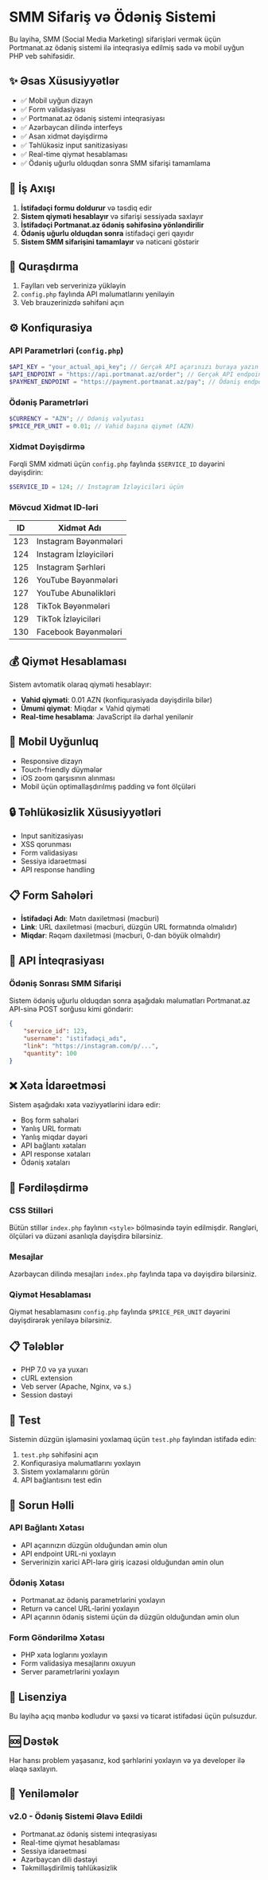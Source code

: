 # SMM Sifariş və Ödəniş Sistemi

Bu layihə, SMM (Social Media Marketing) sifarişləri vermək üçün Portmanat.az ödəniş sistemi ilə inteqrasiya edilmiş sadə və mobil uyğun PHP veb səhifəsidir.

## ✨ Əsas Xüsusiyyətlər

- ✅ Mobil uyğun dizayn
- ✅ Form validasiyası
- ✅ Portmanat.az ödəniş sistemi inteqrasiyası
- ✅ Azərbaycan dilində interfeys
- ✅ Asan xidmət dəyişdirmə
- ✅ Təhlükəsiz input sanitizasiyası
- ✅ Real-time qiymət hesablaması
- ✅ Ödəniş uğurlu olduqdan sonra SMM sifarişi tamamlama

## 🔄 İş Axışı

1. **İstifadəçi formu doldurur** və təsdiq edir
2. **Sistem qiyməti hesablayır** və sifarişi sessiyada saxlayır
3. **İstifadəçi Portmanat.az ödəniş səhifəsinə yönləndirilir**
4. **Ödəniş uğurlu olduqdan sonra** istifadəçi geri qayıdır
5. **Sistem SMM sifarişini tamamlayır** və nəticəni göstərir

## 🚀 Quraşdırma

1. Faylları veb serverinizə yükləyin
2. `config.php` faylında API məlumatlarını yeniləyin
3. Veb brauzerinizdə səhifəni açın

## ⚙️ Konfiqurasiya

### API Parametrləri (`config.php`)

```php
$API_KEY = "your_actual_api_key"; // Gerçək API açarınızı buraya yazın
$API_ENDPOINT = "https://api.portmanat.az/order"; // Gerçək API endpoint-inizi yazın
$PAYMENT_ENDPOINT = "https://payment.portmanat.az/pay"; // Ödəniş endpoint-i
```

### Ödəniş Parametrləri

```php
$CURRENCY = "AZN"; // Ödəniş valyutası
$PRICE_PER_UNIT = 0.01; // Vahid başına qiymət (AZN)
```

### Xidmət Dəyişdirmə

Fərqli SMM xidməti üçün `config.php` faylında `$SERVICE_ID` dəyərini dəyişdirin:

```php
$SERVICE_ID = 124; // Instagram İzləyiciləri üçün
```

### Mövcud Xidmət ID-ləri

| ID | Xidmət Adı |
|----|------------|
| 123 | Instagram Bəyənmələri |
| 124 | Instagram İzləyiciləri |
| 125 | Instagram Şərhləri |
| 126 | YouTube Bəyənmələri |
| 127 | YouTube Abunəlikləri |
| 128 | TikTok Bəyənmələri |
| 129 | TikTok İzləyiciləri |
| 130 | Facebook Bəyənmələri |

## 💰 Qiymət Hesablaması

Sistem avtomatik olaraq qiyməti hesablayır:
- **Vahid qiyməti**: 0.01 AZN (konfiqurasiyada dəyişdirilə bilər)
- **Ümumi qiymət**: Miqdar × Vahid qiyməti
- **Real-time hesablama**: JavaScript ilə dərhal yenilənir

## 📱 Mobil Uyğunluq

- Responsive dizayn
- Touch-friendly düymələr
- iOS zoom qarşısının alınması
- Mobil üçün optimallaşdırılmış padding və font ölçüləri

## 🔒 Təhlükəsizlik Xüsusiyyətləri

- Input sanitizasiyası
- XSS qorunması
- Form validasiyası
- Sessiya idarəetməsi
- API response handling

## 📋 Form Sahələri

- **İstifadəçi Adı**: Mətn daxiletməsi (məcburi)
- **Link**: URL daxiletməsi (məcburi, düzgün URL formatında olmalıdır)
- **Miqdar**: Rəqəm daxiletməsi (məcburi, 0-dan böyük olmalıdır)

## 🔗 API İnteqrasiyası

### Ödəniş Sonrası SMM Sifarişi

Sistem ödəniş uğurlu olduqdan sonra aşağıdakı məlumatları Portmanat.az API-sinə POST sorğusu kimi göndərir:

```json
{
    "service_id": 123,
    "username": "istifadəçi_adı",
    "link": "https://instagram.com/p/...",
    "quantity": 100
}
```

## ❌ Xəta İdarəetməsi

Sistem aşağıdakı xəta vəziyyətlərini idarə edir:

- Boş form sahələri
- Yanlış URL formatı
- Yanlış miqdar dəyəri
- API bağlantı xətaları
- API response xətaları
- Ödəniş xətaları

## 🎨 Fərdiləşdirmə

### CSS Stilləri

Bütün stillər `index.php` faylının `<style>` bölməsində təyin edilmişdir. Rəngləri, ölçüləri və düzəni asanlıqla dəyişdirə bilərsiniz.

### Mesajlar

Azərbaycan dilində mesajları `index.php` faylında tapa və dəyişdirə bilərsiniz.

### Qiymət Hesablaması

Qiymət hesablamasını `config.php` faylında `$PRICE_PER_UNIT` dəyərini dəyişdirərək yeniləyə bilərsiniz.

## 📋 Tələblər

- PHP 7.0 və ya yuxarı
- cURL extension
- Veb server (Apache, Nginx, və s.)
- Session dəstəyi

## 🧪 Test

Sistemin düzgün işləməsini yoxlamaq üçün `test.php` faylından istifadə edin:

1. `test.php` səhifəsini açın
2. Konfiqurasiya məlumatlarını yoxlayın
3. Sistem yoxlamalarını görün
4. API bağlantısını test edin

## 🔧 Sorun Həlli

### API Bağlantı Xətası
- API açarınızın düzgün olduğundan əmin olun
- API endpoint URL-ni yoxlayın
- Serverinizin xarici API-lərə giriş icazəsi olduğundan əmin olun

### Ödəniş Xətası
- Portmanat.az ödəniş parametrlərini yoxlayın
- Return və cancel URL-lərini yoxlayın
- API açarının ödəniş sistemi üçün də düzgün olduğundan əmin olun

### Form Göndərilmə Xətası
- PHP xəta loglarını yoxlayın
- Form validasiya mesajlarını oxuyun
- Server parametrlərini yoxlayın

## 📄 Lisenziya

Bu layihə açıq mənbə kodludur və şəxsi və ticarət istifadəsi üçün pulsuzdur.

## 🆘 Dəstək

Hər hansı problem yaşasanız, kod şərhlərini yoxlayın və ya developer ilə əlaqə saxlayın.

## 🔄 Yeniləmələr

### v2.0 - Ödəniş Sistemi Əlavə Edildi
- Portmanat.az ödəniş sistemi inteqrasiyası
- Real-time qiymət hesablaması
- Sessiya idarəetməsi
- Azərbaycan dili dəstəyi
- Təkmilləşdirilmiş təhlükəsizlik